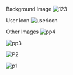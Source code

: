Background Image
![123](https://user-images.githubusercontent.com/124077282/222947427-0d871150-7d43-4a56-8578-fe61ed1966f2.jpg)


User Icon
![usericon](https://user-images.githubusercontent.com/124077282/222947515-d1fe76d6-6eab-4171-ac4f-13eb9d3fd759.jpg)


Other Images
![pp4](https://user-images.githubusercontent.com/124077282/222947519-8214f326-a4cc-4cdb-8535-0ef2bf2f70a3.jpeg)


![pp3](https://user-images.githubusercontent.com/124077282/222947521-c6a10ebe-971a-42e0-882d-0e50dec9f1f2.jpg)


![P2](https://user-images.githubusercontent.com/124077282/222947526-863c69b5-978e-4dd5-bfab-0280d2aef9f9.jpg)


![p1](https://user-images.githubusercontent.com/124077282/222947529-0213230d-2195-4638-943f-e3cdaeb5840d.jpg)
